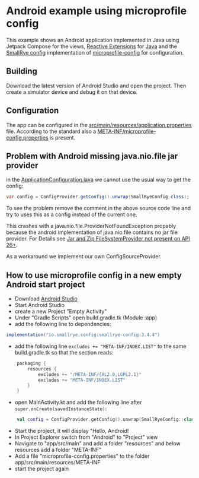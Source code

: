 # Android example using microprofile config

This example shows an Android application implemented in Java using Jetpack Compose for the views, [Reactive Extensions](https://reactivex.io/) for [Java](https://github.com/ReactiveX/RxJava) and the [SmallRye config](https://smallrye.io/smallrye-config) implementation of [microprofile-config](https://microprofile.io/) for configuration.

## Building

Download the latest version of Android Studio and open the project. Then create a simulator device and debug it on that device.

## Configuration

The app can be configured in the [src/main/resources/application.properties](./app/src/main/resources/application.properties) file. According to the standard also a [META-INF/microprofile-config.properties](./app/src/main/resources/META-INF/microprofile-config.properties) is present.

## Problem with Android missing java.nio.file jar provider

in the [ApplicationConfiguration.java](./app/src/main/java/at/aberger/smallrye/config/ApplicationConfiguration.java) we cannot use
the usual way to get the config:

```java
var config = ConfigProvider.getConfig().unwrap(SmallRyeConfig.class);
```

To see the problem remove the comment in the above source code line and try to uses this as a config instead of the current one.

This crashes with a java.nio.file.ProviderNotFoundException propably because the android implementation of java.nio.file contains no jar file provider. For Details see [Jar and Zip FileSystemProvider not present on API 26+](https://issuetracker.google.com/issues/153773248).

As a workaround we implement our own ConfigSourceProvider.

## How to use microprofile config in a new empty Android start project

- Download [Android Studio](https://developer.android.com/studio)
- Start Android Studio
- create a new Project "Empty Activity"
- Under "Gradle Scripts" open build.gradle.tk (Module :app)
- add the following line to dependencies:

``` gradle
implementation("io.smallrye.config:smallrye-config:3.4.4")
```

- add the following line ```excludes += "META-INF/INDEX.LIST"``` to the same build.gradle.tk so that the section reads:

``` gradle
    packaging {
        resources {
            excludes += "/META-INF/{AL2.0,LGPL2.1}"
            excludes += "META-INF/INDEX.LIST"
        }
    }
```

- open MainActivity.kt and add the following line after ```super.onCreate(savedInstanceState)```:

```kotlin
    val config = ConfigProvider.getConfig().unwrap(SmallRyeConfig::class.java)
```

- Start the project, it will display "Hello, Android!
- In Project Explorer switch from "Android" to "Project" view
- Navigate to "app/src/main" and add a folder "resources" and below resources add a folder "META-INF"
- Add a file "microprofile-config.properties" to the folder app/src/main/resources/META-INF
- start the project again
```
